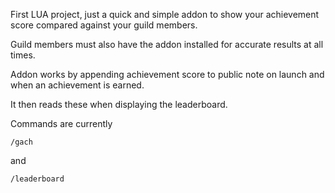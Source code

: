 First LUA project, just a quick and simple addon to show your achievement score compared against your guild members.

Guild members must also have the addon installed for accurate results at all times. 

Addon works by appending achievement score to public note on launch and when an achievement is earned. 

It then reads these when displaying the leaderboard.

Commands are currently 

```
/gach
```
and 
```
/leaderboard
```